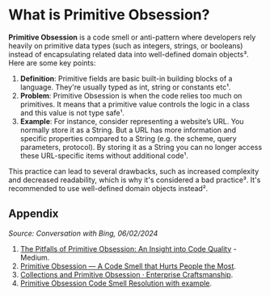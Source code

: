# What is Primitive Obsession?

**Primitive Obsession** is a code smell or anti-pattern where developers rely heavily on primitive data types (such as integers, strings, or booleans) instead of encapsulating related data into well-defined domain objects³. Here are some key points:

1. **Definition**: Primitive fields are basic built-in building blocks of a language. They're usually typed as int, string or constants etc¹.
2. **Problem**: Primitive Obsession is when the code relies too much on primitives. It means that a primitive value controls the logic in a class and this value is not type safe¹.
3. **Example**: For instance, consider representing a website’s URL. You normally store it as a String. But a URL has more information and specific properties compared to a String (e.g. the scheme, query parameters, protocol). By storing it as a String you can no longer access these URL-specific items without additional code¹.

This practice can lead to several drawbacks, such as increased complexity and decreased readability, which is why it's considered a bad practice³. It's recommended to use well-defined domain objects instead².

## Appendix

*Source: Conversation with Bing, 06/02/2024*

1. [The Pitfalls of Primitive Obsession: An Insight into Code Quality](https://medium.com/@edin.sahbaz/the-pitfalls-of-primitive-obsession-an-insight-into-code-quality-using-net-c-b1898bcffb4d) - Medium.
2. [Primitive Obsession — A Code Smell that Hurts People the Most](https://medium.com/the-sixt-india-blog/primitive-obsession-code-smell-that-hurt-people-the-most-5cbdd70496e9).
3. [Collections and Primitive Obsession · Enterprise Craftsmanship](https://enterprisecraftsmanship.com/posts/collections-primitive-obsession/).
4. [Primitive Obsession Code Smell Resolution with example](https://www.thecodebuzz.com/awesome-code-primitive-obsession-code-smell-with-example/).